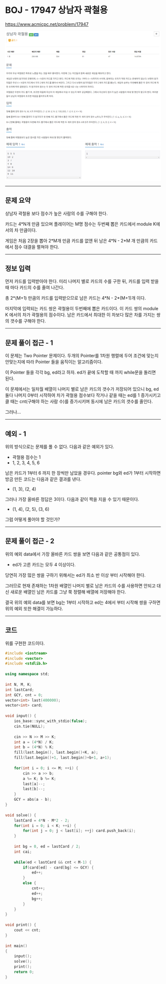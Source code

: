 # BOJ - 17947 상남자 곽철용

<https://www.acmicpc.net/problem/17947>

![Problem1](https://github.com/PNU-PULSE/2021-Fall/blob/main/Two_Pointers/BOJ_17947/1.png)
![Problem2](https://github.com/PNU-PULSE/2021-Fall/blob/main/Two_Pointers/BOJ_17947/2.png)

------------
## 문제 요약

상남자 곽철용 보다 점수가 높은 사람의 수를 구해야 한다.

카드는 4&#42;N개 만큼 있으며
플레이어는 M명
점수는 두번째 뽑은 카드에서 module K에서의 차 만큼이다.

게임은 처음 2장을 뽑아 2&#42;M개 만큼 카드를 없앤 뒤
남은 4&#42;N - 2&#42;M 개 만큼의 카드에서 점수 대결을 펼쳐야 한다.

------------------
## 정보 입력

먼저 카드를 입력받아야 한다. 
미리 나머지 별로 카드의 수를 구한 뒤,
카드를 입력 받을 때 마다 카드의 수를 줄여 나간다.

총 2&#42;(M+1) 만큼의 카드를 입력받으므로
남은 카드는 4&#42;N - 2&#42;(M+1)개 이다.

마지막에 입력되는 카드 쌍은 곽철용이 두번째에 뽑은 카드이다.
이 카드 쌍의 module K 에서의 차가 곽철용의 점수이다.
남은 카드에서 최대한 이 차보다 많은 차를 가지는 쌍의 갯수를 구해야 한다.

-----------------------
## 문제 풀이 접근 - 1

이 문제는 Two Pointer 문제이다.
두개의 Pointer를 1차원 행렬에 두어
조건에 맞는지 안맞는지에 따라 Pointer 들을 움직이는 알고리즘이다.

이 Pointer 들을 각각 bg, ed라고 하자.
ed가 끝에 도착할 때 까지 while문을 돌리면 된다.

이 문제에서는 일차월 배열이 나머지 별로 남은 카드의 갯수가 저장되어 있으니
bg, ed 둘다 나머지 0부터 시작하여
차가 곽철용 점수보다 작거나 같을 때는 ed를 1 증가시키고
클 때는 cnt(구해야 하는 사람 수)를 증가시키며 동시에 남은 카드의 갯수를 줄인다.

그러나...

---------------------------
## 예외 - 1

위의 방식으로는 문제를 풀 수 없다. 다음과 같은 예외가 있다.

* 곽철용 점수는 1
* 1, 2, 3, 4, 5, 6

남은 카드가 1부터 6 까지 한 장씩만 남았을 경우다.
pointer bg와 ed가 1부터 시작하면 방금 만든 코드는 다음과 같은 결과를 낸다.

* (1, 3), (2, 4)

그러나 가장 올바른 정답은 3이다. 다음과 같이 짝을 지을 수 있기 때문이다.

* (1, 4), (2, 5), (3, 6)

그럼 어떻게 풀어야 할 것인가?

-------------------------
## 문제 풀이 접근 - 2

위의 예외 data에서 가장 올바른 카드 쌍을 보면 다음과 같은 공통점이 있다.

* ed가 고른 카드는 모두 4 이상이다. 

당연히 가장 많은 쌍을 구하기 위해서는 ed가 최소 반 이상 부터 시작해야 한다.

그러므로 현재 존재하는 1차원 배열인 나머지 별로 남은 카드의 수를 사용하면 안되고
대신 새로운 배열인 남은 카드를 그냥 쭉 정렬해 배열에 저장해야 한다.

결국 위의 예외 data를 보면
bg는 1부터 시작하고
ed는 4에서 부터 시작해 쌍을 구하면 위의 예외 또한 해결이 가능하다.

-------------------------
## 코드 

위를 구현한 코드이다.

```c++
#include <iostream>
#include <vector>
#include <stdlib.h>

using namespace std;

int N, M, K;
int lastCard;
int GCY, cnt = 0;
vector<int> last(400000);
vector<int> card;

void input() {
    ios_base::sync_with_stdio(false);
    cin.tie(NULL);

    cin >> N >> M >> K;
    int a = (4*N) / K;
    int b = (4*N) % K;
    fill(last.begin(), last.begin()+K, a);
    fill(last.begin()+1, last.begin()+b+1, a+1);

    for(int i = 0; i <= M; ++i) {
        cin >> a >> b;
        a %= K; b %= K;
        last[a]--;
        last[b]--;
    }
    GCY = abs(a - b);
}

void solve() {
    lastCard = 4*N - M*2 - 2;
    for(int i = 0; i < K; ++i) {
        for(int j = 0; j < last[i]; ++j) card.push_back(i);
    }

    int bg = 0, ed = lastCard / 2;
    int cai;

    while(ed < lastCard && cnt < M-1) {
        if(card[ed] - card[bg] <= GCY) {
            ed++;
        }
        else {
            cnt++;
            ed++;
            bg++;
        }
    }
}

void print() {
    cout << cnt;
}

int main()
{
    input();
    solve();
    print();
    return 0;
}
```